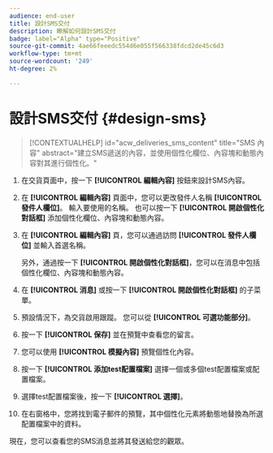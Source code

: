 ```yaml
---
audience: end-user
title: 設計SMS交付
description: 瞭解如何設計SMS交付
badge: label="Alpha" type="Positive"
source-git-commit: 4ae66feeedc554d6e055f566338fdcd2de45c6d3
workflow-type: tm+mt
source-wordcount: '249'
ht-degree: 2%

---
```


# 設計SMS交付 {#design-sms}

>[!CONTEXTUALHELP]
>id="acw_deliveries_sms_content"
>title="SMS 內容"
>abstract="建立SMS遞送的內容，並使用個性化欄位、內容塊和動態內容對其進行個性化。"

1. 在交貨頁面中，按一下 **[!UICONTROL 編輯內容]** 按鈕來設計SMS內容。

1. 在 **[!UICONTROL 編輯內容]** 頁面中，您可以更改發件人名稱 **[!UICONTROL 發件人欄位]**。 輸入要使用的名稱。 也可以按一下 **[!UICONTROL 開啟個性化對話框]** 添加個性化欄位、內容塊和動態內容。

1. 在 **[!UICONTROL 編輯內容]** 頁，您可以通過訪問 **[!UICONTROL 發件人欄位]** 並輸入首選名稱。

   另外，通過按一下 **[!UICONTROL 開啟個性化對話框]**，您可以在消息中包括個性化欄位、內容塊和動態內容。

1. 在 **[!UICONTROL 消息]** 或按一下 **[!UICONTROL 開啟個性化對話框]** 的子菜單。

1. 預設情況下，為交貨啟用跟蹤。 您可以從 **[!UICONTROL 可選功能部分]**。

1. 按一下 **[!UICONTROL 保存]** 並在預覽中查看您的留言。

1. 您可以使用 **[!UICONTROL 模擬內容]** 預覽個性化內容。

1. 按一下 **[!UICONTROL 添加test配置檔案]** 選擇一個或多個test配置檔案或配置檔案。

1. 選擇test配置檔案後，按一下 **[!UICONTROL 選擇]**。

1. 在右窗格中，您將找到電子郵件的預覽，其中個性化元素將動態地替換為所選配置檔案中的資料。

現在，您可以查看您的SMS消息並將其發送給您的觀眾。
